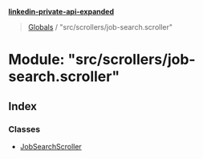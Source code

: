 **[linkedin-private-api-expanded](../README.md)**

> [Globals](../globals.md) / "src/scrollers/job-search.scroller"

# Module: "src/scrollers/job-search.scroller"

## Index

### Classes

* [JobSearchScroller](../classes/_src_scrollers_job_search_scroller_.jobsearchscroller.md)
